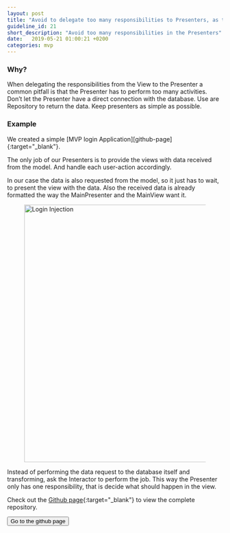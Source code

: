 ```yaml
---
layout: post
title: "Avoid to delegate too many responsibilities to Presenters, as they have the tendency to become bloat classes."
guideline_id: 21
short_description: "Avoid too many responsibilities in the Presenters"
date:   2019-05-21 01:00:21 +0200
categories: mvp
---
```

<h3>Why?</h3>
When delegating the responsibilities from the View to 
the Presenter a common pitfall is that the Presenter has to perform too many activities. 
Don’t let the Presenter have a direct connection with the database. 
Use are Repository to return the data. Keep presenters as simple as possible.

<h3>Example</h3>
We created a simple [MVP login Application][github-page]{:target="_blank"}.

The only job of our Presenters is to provide the views with data received from the model.
And handle each user-action accordingly.  

<script src="https://gist.github.com/Geertdepont/f6ab7f5dd5fea041ce3b6af93a583db7.js"></script>

In our case the data is also requested from the model, so it just has to wait, to present the 
view with the data. Also the received data is already formatted the way the MainPresenter and the MainView want it.

<figure>
  <img src="/assets/MVPLogin_depicted.png" alt="Login Injection" width="600">
</figure>

Instead of performing the data request to the database itself and transforming, ask the Interactor to perform the job.
This way the Presenter only has one responsibility, that is decide what should happen in the view.


Check out the [Github page][github-page]{:target="_blank"} to view the complete repository.

<a href="https://github.com/Geertdepont/bachelor_thesis/tree/master/MVPLogins" target="_blank"><button type="button" class="btn btn-primary btn-icon-right">Go to the github page</button></a>

[github-page]: https://github.com/Geertdepont/bachelor_thesis/tree/master/MVPLogin